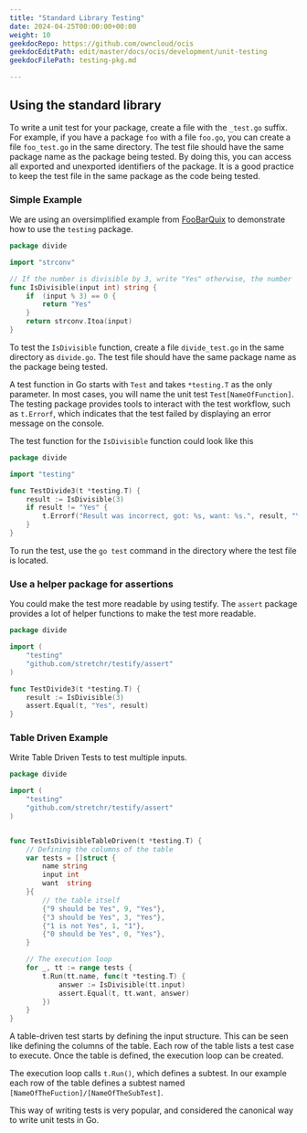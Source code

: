 ```yaml
---
title: "Standard Library Testing"
date: 2024-04-25T00:00:00+00:00
weight: 10
geekdocRepo: https://github.com/owncloud/ocis
geekdocEditPath: edit/master/docs/ocis/development/unit-testing
geekdocFilePath: testing-pkg.md

---
```


## Using the standard library

To write a unit test for your package, create a file with the `_test.go` suffix. For example, if you have a package `foo` with a file `foo.go`, you can create a file `foo_test.go` in the same directory. The test file should have the same package name as the package being tested. By doing this, you can access all exported and unexported identifiers of the package. It is a good practice to keep the test file in the same package as the code being tested.

### Simple Example

We are using an oversimplified example from [FooBarQuix](https://codingdojo.org/kata/FooBarQix/) to demonstrate how to use the `testing` package.

```go
package divide

import "strconv"

// If the number is divisible by 3, write "Yes" otherwise, the number
func IsDivisible(input int) string {
    if  (input % 3) == 0 {
        return "Yes"
    }
    return strconv.Itoa(input)
}
```

To test the `IsDivisible` function, create a file `divide_test.go` in the same directory as `divide.go`. The test file should have the same package name as the package being tested.

A test function in Go starts with `Test` and takes `*testing.T` as the only parameter. In most cases, you will name the unit test `Test[NameOfFunction]`. The testing package provides tools to interact with the test workflow, such as `t.Errorf`, which indicates that the test failed by displaying an error message on the console.

The test function for the `IsDivisible` function could look like this

```go
package divide

import "testing"

func TestDivide3(t *testing.T) {
    result := IsDivisible(3)
    if result != "Yes" {
        t.Errorf("Result was incorrect, got: %s, want: %s.", result, "Yes")
    }
}
```

To run the test, use the `go test` command in the directory where the test file is located.

### Use a helper package for assertions

You could make the test more readable by using testify. The `assert` package provides a lot of helper functions to make the test more readable.

```go
package divide

import (
    "testing"
    "github.com/stretchr/testify/assert"
)

func TestDivide3(t *testing.T) {
    result := IsDivisible(3)
    assert.Equal(t, "Yes", result)
}
```

### Table Driven Example

Write Table Driven Tests to test multiple inputs.

```go
package divide

import (
	"testing"
	"github.com/stretchr/testify/assert"
)


func TestIsDivisibleTableDriven(t *testing.T) {
	// Defining the columns of the table
	var tests = []struct {
		name string
		input int
		want  string
	}{
		// the table itself
		{"9 should be Yes", 9, "Yes"},
		{"3 should be Yes", 3, "Yes"},
		{"1 is not Yes", 1, "1"},
		{"0 should be Yes", 0, "Yes"},
	}

	// The execution loop
    for _, tt := range tests {
        t.Run(tt.name, func(t *testing.T) {
            answer := IsDivisible(tt.input)
            assert.Equal(t, tt.want, answer)
        })
    }
}
```

A table-driven test starts by defining the input structure. This can be seen like defining the columns of the table. Each row of the table lists a test case to execute. Once the table is defined, the execution loop can be created.

The execution loop calls `t.Run()`, which defines a subtest. In our example each row of the table defines a subtest named `[NameOfTheFuction]/[NameOfTheSubTest]`.

This way of writing tests is very popular, and considered the canonical way to write unit tests in Go.
